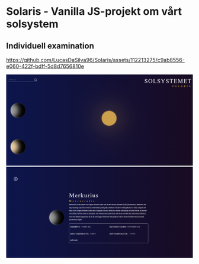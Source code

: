 # Solaris - Vanilla JS-projekt om vårt solsystem

## Individuell examination

https://github.com/LucasDaSilva96/Solaris/assets/112213275/c9ab8556-e060-422f-bdff-5d8d7656810e

![Preview image 1](/src/imgs/Solaris-1.png)
![Preview image 2](/src/imgs/Solaris-2.png)
